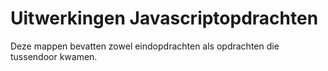 # Uitwerkingen Javascriptopdrachten
Deze mappen bevatten zowel eindopdrachten als opdrachten die tussendoor kwamen.

